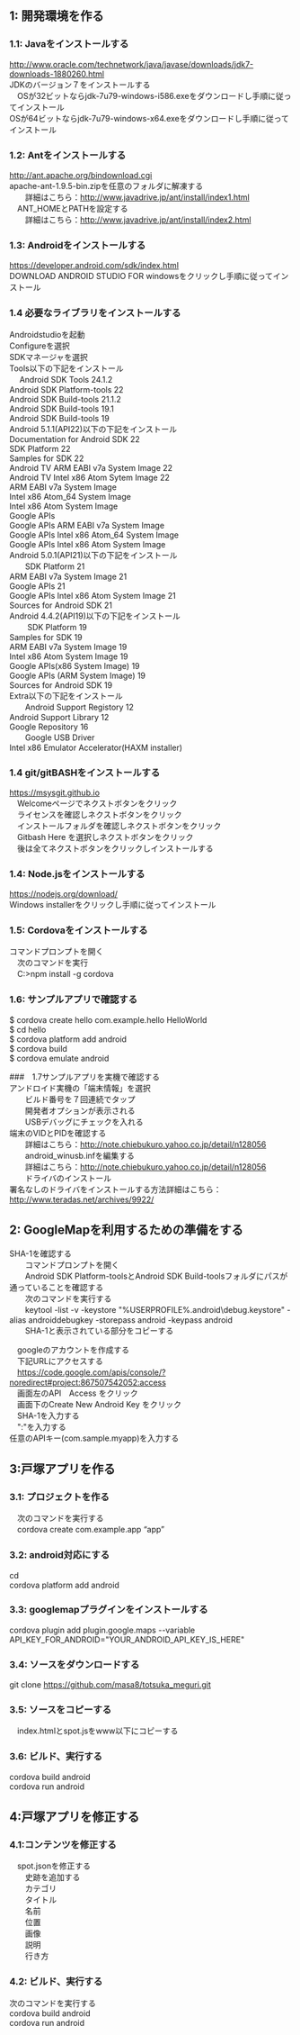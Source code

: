 ## 1: 開発環境を作る
### 1.1: Javaをインストールする
 http://www.oracle.com/technetwork/java/javase/downloads/jdk7-downloads-1880260.html  
 JDKのバージョン７をインストールする  
　OSが32ビットならjdk-7u79-windows-i586.exeをダウンロードし手順に従ってインストール  
  OSが64ビットならjdk-7u79-windows-x64.exeをダウンロードし手順に従ってインストール  

### 1.2: Antをインストールする
 http://ant.apache.org/bindownload.cgi  
  apache-ant-1.9.5-bin.zipを任意のフォルダに解凍する  
　　詳細はこちら：http://www.javadrive.jp/ant/install/index1.html  
　ANT_HOMEとPATHを設定する  
　　詳細はこちら：http://www.javadrive.jp/ant/install/index2.html  


### 1.3: Androidをインストールする
 https://developer.android.com/sdk/index.html  
 DOWNLOAD ANDROID STUDIO FOR windowsをクリックし手順に従ってインストール  

### 1.4 必要なライブラリをインストールする
 Androidstudioを起動  
 Configureを選択  
 SDKマネージャを選択  
 Tools以下の下記をインストール  
　 Android SDK Tools 24.1.2  
   Android SDK Platform-tools 22  
   Android SDK Build-tools 21.1.2  
   Android SDK Build-tools 19.1  
   Android SDK Build-tools 19   
 Android 5.1.1(API22)以下の下記をインストール  
   Documentation for Android SDK 22  
   SDK Platform 22  
   Samples for SDK 22  
   Android TV ARM EABI v7a System Image 22  
   Android TV Intel x86 Atom Sytem Image 22  
   ARM EABI v7a System Image  
   Intel x86 Atom_64 System Image  
   Intel x86 Atom System Image  
   Google APIs  
   Google APIs ARM EABI v7a System Image  
   Google APIs Intel x86 Atom_64 System Image  
   Google APIs Intel x86 Atom System Image  
 Android 5.0.1(API21)以下の下記をインストール  
　　SDK Platform 21  
   ARM EABI v7a System Image 21  
   Google APIs 21   
   Google APIs Intel x86 Atom System Image 21  
   Sources for Android SDK 21  
 Android 4.4.2(API19)以下の下記をインストール  
　 　SDK Platform 19  
    Samples for SDK 19  
    ARM EABI v7a System Image 19  
    Intel x86 Atom System Image 19  
    Google APIs(x86 System Image) 19  
    Google APIs (ARM System Image) 19  
    Sources for Android SDK 19  
 Extra以下の下記をインストール  
　　Android Support Registory 12  
Android Support Library 12  
   Google Repository 16  
　　Google USB Driver  
    Intel x86 Emulator  Accelerator(HAXM installer)  
  
### 1.4 git/gitBASHをインストールする
https://msysgit.github.io  
　Welcomeページでネクストボタンをクリック  
　ライセンスを確認しネクストボタンをクリック  
　インストールフォルダを確認しネクストボタンをクリック  
　Gitbash Here を選択しネクストボタンをクリック  
　後は全てネクストボタンをクリックしインストールする  

### 1.4: Node.jsをインストールする
 https://nodejs.org/download/  
 Windows installerをクリックし手順に従ってインストール  

### 1.5: Cordovaをインストールする  
 コマンドプロンプトを開く  
　次のコマンドを実行  
　C:\>npm install -g cordova  

### 1.6: サンプルアプリで確認する  
 $ cordova create hello com.example.hello HelloWorld  
 $ cd hello  
 $ cordova platform add android  
 $ cordova build  
 $ cordova emulate android  

###　1.7サンプルアプリを実機で確認する  
  アンドロイド実機の「端末情報」を選択  
　　ビルド番号を７回連続でタップ  
　　開発者オプションが表示される  
　　USBデバッグにチェックを入れる  
   端末のVIDとPIDを確認する  
　　詳細はこちら：http://note.chiebukuro.yahoo.co.jp/detail/n128056  
　　android_winusb.infを編集する  
　　詳細はこちら：http://note.chiebukuro.yahoo.co.jp/detail/n128056  
　　ドライバのインストール  
   署名なしのドライバをインストールする方法詳細はこちら：http://www.teradas.net/archives/9922/  


## 2: GoogleMapを利用するための準備をする
  SHA-1を確認する  
　　コマンドプロンプトを開く  
　　Android SDK Platform-toolsとAndroid SDK Build-toolsフォルダにパスが通っていることを確認する  
　　次のコマンドを実行する  
　　keytool -list -v -keystore "%USERPROFILE%\.android\debug.keystore" -alias androiddebugkey -storepass android -keypass android  
　　SHA-1と表示されている部分をコピーする  

　googleのアカウントを作成する  
　下記URLにアクセスする  
　https://code.google.com/apis/console/?noredirect#project:867507542052:access  
　画面左のAPI　Access をクリック  
　画面下のCreate New Android Key をクリック  
　SHA-1を入力する  
　":"を入力する  
  任意のAPIキー(com.sample.myapp)を入力する  

## 3:戸塚アプリを作る
### 3.1: プロジェクトを作る
　次のコマンドを実行する   
　cordova create <App Name>  com.example.app “app”  
### 3.2: android対応にする  
 cd <App Name>  
 cordova platform add android  

### 3.3: googlemapプラグインをインストールする
 cordova plugin add plugin.google.maps --variable API_KEY_FOR_ANDROID="YOUR_ANDROID_API_KEY_IS_HERE"   

### 3.4: ソースをダウンロードする
 git clone https://github.com/masa8/totsuka_meguri.git  

### 3.5: ソースをコピーする
　index.htmlとspot.jsをwww以下にコピーする  

### 3.6: ビルド、実行する
 cordova build android  
 cordova run android  

## 4:戸塚アプリを修正する
### 4.1:コンテンツを修正する
　spot.jsonを修正する  
　　史跡を追加する  
　　カテゴリ  
　　タイトル  
　　名前  
　　位置  
　　画像  
　　説明  
　　行き方  

### 4.2: ビルド、実行する
次のコマンドを実行する  
cordova build android  
cordova run android  
